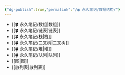 ```yaml
---
{"dg-publish":true,"permalink":"/🍀 永久笔记/数据结构/"}
---
```



- [[🍀 永久笔记/数组\|数组]]
- [[🍀 永久笔记/链表\|链表]]
- [[🍀 永久笔记/栈\|栈]]
-  [[🍀 永久笔记/二叉树\|二叉树]]
- [[🍀 永久笔记/堆\|堆]]
- [[🍀 永久笔记/队列\|队列]]
- [[图\|图]]
- [[散列表\|散列表]]